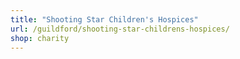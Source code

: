 ```yaml
---
title: "Shooting Star Children's Hospices"
url: /guildford/shooting-star-childrens-hospices/
shop: charity
---
```

